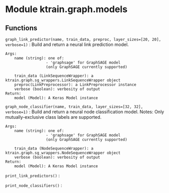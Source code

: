 Module ktrain.graph.models
==========================

Functions
---------

    
`graph_link_predictor(name, train_data, preproc, layer_sizes=[20, 20], verbose=1)`
:   Build and return a neural link prediction model.
    
    Args:
        name (string): one of:
                      - 'graphsage' for GraphSAGE model 
                      (only GraphSAGE currently supported)
    
        train_data (LinkSequenceWrapper): a ktrain.graph.sg_wrappers.LinkSequenceWrapper object
        preproc(LinkPreprocessor): a LinkPreprocessor instance
        verbose (boolean): verbosity of output
    Return:
        model (Model): A Keras Model instance

    
`graph_node_classifier(name, train_data, layer_sizes=[32, 32], verbose=1)`
:   Build and return a neural node classification model.
    Notes: Only mutually-exclusive class labels are supported.
    
    Args:
        name (string): one of:
                      - 'graphsage' for GraphSAGE model 
                      (only GraphSAGE currently supported)
    
        train_data (NodeSequenceWrapper): a ktrain.graph.sg_wrappers.NodeSequenceWrapper object
        verbose (boolean): verbosity of output
    Return:
        model (Model): A Keras Model instance

    
`print_link_predictors()`
:   

    
`print_node_classifiers()`
: